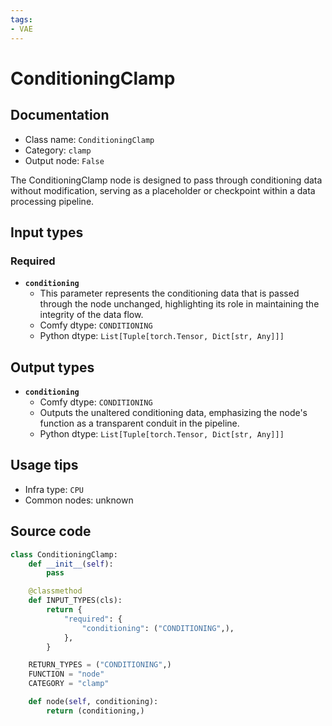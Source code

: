```yaml
---
tags:
- VAE
---
```


# ConditioningClamp
## Documentation
- Class name: `ConditioningClamp`
- Category: `clamp`
- Output node: `False`

The ConditioningClamp node is designed to pass through conditioning data without modification, serving as a placeholder or checkpoint within a data processing pipeline.
## Input types
### Required
- **`conditioning`**
    - This parameter represents the conditioning data that is passed through the node unchanged, highlighting its role in maintaining the integrity of the data flow.
    - Comfy dtype: `CONDITIONING`
    - Python dtype: `List[Tuple[torch.Tensor, Dict[str, Any]]]`
## Output types
- **`conditioning`**
    - Comfy dtype: `CONDITIONING`
    - Outputs the unaltered conditioning data, emphasizing the node's function as a transparent conduit in the pipeline.
    - Python dtype: `List[Tuple[torch.Tensor, Dict[str, Any]]]`
## Usage tips
- Infra type: `CPU`
- Common nodes: unknown


## Source code
```python
class ConditioningClamp:
    def __init__(self):
        pass

    @classmethod
    def INPUT_TYPES(cls):
        return {
            "required": {
                "conditioning": ("CONDITIONING",),
            },
        }

    RETURN_TYPES = ("CONDITIONING",)
    FUNCTION = "node"
    CATEGORY = "clamp"

    def node(self, conditioning):
        return (conditioning,)

```
